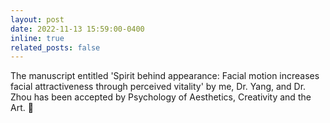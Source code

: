 ```yaml
---
layout: post
date: 2022-11-13 15:59:00-0400
inline: true
related_posts: false
---
```


The manuscript entitled 'Spirit behind appearance: Facial motion increases facial attractiveness through perceived vitality' by me, Dr. Yang, and Dr. Zhou has been accepted by Psychology of Aesthetics, Creativity and the Art. 🥳
